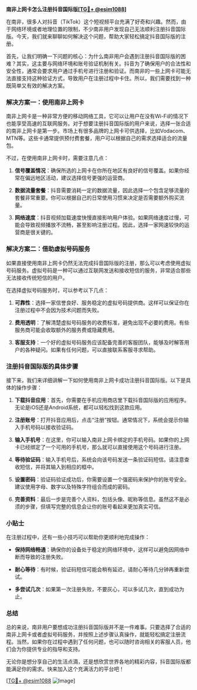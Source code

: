 **南非上网卡怎么注册抖音国际版[[TG💪+ @esim1088](https://t.me/s/esim1088)]**

在南非，很多人对抖音（TikTok）这个短视频平台充满了好奇和兴趣。然而，由于网络环境或者地理位置的限制，不少南非用户发现自己无法顺利注册抖音国际版。今天，我们就来聊聊如何解决这个问题，帮助大家轻松搞定抖音国际版的注册。

首先，让我们明确一下问题的核心：为什么南非用户会遇到注册抖音国际版的困难？其实，这主要与网络环境和账号验证机制有关。抖音为了确保用户的合法性和安全性，通常会要求用户通过手机号进行注册和验证。而南非的一些上网卡可能无法直接支持这种验证方式，导致用户在注册过程中卡住。所以，我们需要找到一种既简单又有效的解决方案。

### 解决方案一：使用南非上网卡

南非上网卡是一种非常方便的移动网络工具，它可以让用户在没有Wi-Fi的情况下也能享受高速的互联网服务。对于想要注册抖音国际版的用户来说，选择一张合适的南非上网卡是第一步。市场上有很多品牌的上网卡可供选择，比如Vodacom、MTN等。这些卡通常提供预付费套餐，用户可以根据自己的需求选择适合的流量包。

不过，在使用南非上网卡时，需要注意几点：

1. **信号覆盖情况**：确保所选的上网卡在你所在地区有良好的信号覆盖。如果你经常在偏远地区活动，建议选择信号更强的运营商。
   
2. **数据流量套餐**：抖音需要消耗一定的数据流量，因此选择一个包含足够流量的套餐非常重要。你可以根据自己的日常使用习惯来决定是否需要额外购买流量。

3. **网络速度**：抖音视频加载速度快慢直接影响用户体验。如果网络速度过慢，可能会导致视频播放不流畅，甚至影响注册过程。因此，选择一家网速较快的运营商是很关键的。

### 解决方案二：借助虚拟号码服务

如果直接使用南非上网卡仍然无法完成抖音国际版的注册，那么可以考虑使用虚拟号码服务。虚拟号码是一种可以通过互联网发送和接收短信的服务，非常适合那些无法接收传统短信的用户。

在选择虚拟号码服务时，可以参考以下几点：

1. **可靠性**：选择一家信誉良好、服务稳定的虚拟号码提供商。这样可以保证你在注册过程中不会因为技术问题而失败。

2. **费用透明**：了解清楚虚拟号码服务的收费标准，避免出现不必要的费用。有些服务商可能会收取额外的服务费或隐藏费用。

3. **客服支持**：一个好的虚拟号码服务应该配备完善的客服团队，能够及时解答用户的各种疑问。如果有任何问题，可以直接联系客服寻求帮助。

### 注册抖音国际版的具体步骤

接下来，我们来详细讲解一下如何使用南非上网卡成功注册抖音国际版。以下是具体的操作步骤：

1. **下载抖音应用**：首先，你需要在手机应用商店里下载抖音国际版的应用程序。无论是iOS还是Android系统，都可以轻松找到这款应用。

2. **注册账号**：打开抖音应用后，点击“注册”按钮。通常情况下，系统会提示你输入手机号码以接收验证码。

3. **输入手机号**：在这里，你可以输入南非上网卡绑定的手机号码。如果你的上网卡已经绑定了一个可用的手机号，那么就可以直接使用这个号码进行注册。

4. **等待验证码**：输入手机号后，系统会向该号码发送一条验证码短信。请注意查收短信，并将其输入到相应的框中。

5. **设置密码**：验证码验证成功后，你需要设置一个强密码来保护你的账号安全。建议使用字母、数字以及特殊字符组合而成的密码。

6. **完善资料**：最后一步是完善个人资料，包括头像、昵称等信息。虽然这不是必须的步骤，但填写完整的信息会让你的账号看起来更加真实可信。

### 小贴士

在注册过程中，还有一些小技巧可以帮助你更顺利地完成操作：

- **保持网络畅通**：确保你的设备处于稳定的网络环境中，这样可以避免因网络中断而导致的注册失败。
  
- **耐心等待**：有时候，验证码短信可能会稍有延迟，请耐心等待几分钟再重新尝试。

- **多尝试几次**：如果第一次注册失败，不要灰心，可以多试几次，直到成功为止。

### 总结

总的来说，南非用户要想成功注册抖音国际版并不是一件难事。只要选择了合适的南非上网卡或者虚拟号码服务，并按照上述步骤认真操作，就能轻松搞定注册流程。当然，如果你在过程中遇到了任何问题，也可以随时咨询相关的客服人员，他们会为你提供专业的指导和支持。

无论你是想分享自己的生活点滴，还是想欣赏世界各地的精彩内容，抖音国际版都能满足你的需求。快来加入这个充满活力的平台吧！

[[TG💪+ @esim1088](https://t.me/s/esim1088) ![Image](https://i.postimg.cc/4NQfJmqS/Snipaste-2025-05-13-00-14-12.png)]